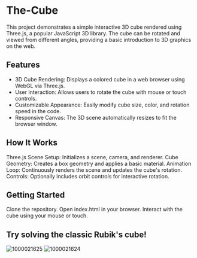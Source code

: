 # The-Cube

This project demonstrates a simple interactive 3D cube rendered using Three.js, a popular JavaScript 3D library. The cube can be rotated and viewed from different angles, providing a basic introduction to 3D graphics on the web.
## Features

- 3D Cube Rendering: Displays a colored cube in a web browser using WebGL via Three.js.
- User Interaction: Allows users to rotate the cube with mouse or touch controls.
- Customizable Appearance: Easily modify cube size, color, and rotation speed in the code.
- Responsive Canvas: The 3D scene automatically resizes to fit the browser window.

## How It Works

Three.js Scene Setup: Initializes a scene, camera, and renderer.
Cube Geometry: Creates a box geometry and applies a basic material.
Animation Loop: Continuously renders the scene and updates the cube's rotation.
Controls: Optionally includes orbit controls for interactive rotation.

## Getting Started

Clone the repository.
Open index.html in your browser.
Interact with the cube using your mouse or touch.

## Try solving the classic Rubik's cube!
![1000021625](https://github.com/user-attachments/assets/59a1b17a-ae36-4da7-a10d-d0d06ecc8a57)
![1000021624](https://github.com/user-attachments/assets/cac70826-7dd9-4dc0-beaa-e56a9b486c57)

